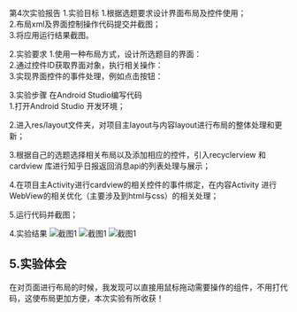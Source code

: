 第4次实验报告
1.实验目标
1.根据选题要求设计界面布局及控件使用；  
2.布局xml及界面控制操作代码提交并截图；  
3.将应用运行结果截图。  
  
2.实验要求
1.使用一种布局方式，设计所选题目的界面：   
2.通过控件ID获取界面对象，执行相关操作：  
3.实现界面控件的事件处理，例如点击按钮： 

3.实验步骤
在Android Studio编写代码  
1.打开Android Studio 开发环境；

2.进入res/layout文件夹，对项目主layout与内容layout进行布局的整体处理和更新；

3.根据自己的选题选择相关布局以及添加相应的控件，引入recyclerview 和 cardview 库进行知乎日报返回消息api的列表处理与展示；

4.在项目主Activity进行cardview的相关控件的事件绑定，在内容Activity 进行 WebView的相关优化（主要涉及到html与css）的相关处理；

5.运行代码并截图；  

4.实验结果
![截图1](https://github.com/13435107864/android-labs-2018/blob/master/soft1614080902107/%E5%AE%9E%E9%AA%8C%E5%9B%9B(1).png)
![截图1](https://github.com/13435107864/android-labs-2018/blob/master/soft1614080902107/%E5%AE%9E%E9%AA%8C%E5%9B%9B(2).png)
![截图1](https://github.com/13435107864/android-labs-2018/blob/master/soft1614080902107/%E5%AE%9E%E9%AA%8C%E5%9B%9B(3).png)

## 5.实验体会
在对页面进行布局的时候，我发现可以直接用鼠标拖动需要操作的组件，不用打代码，这使布局更加方便，本次实验有所收获！
